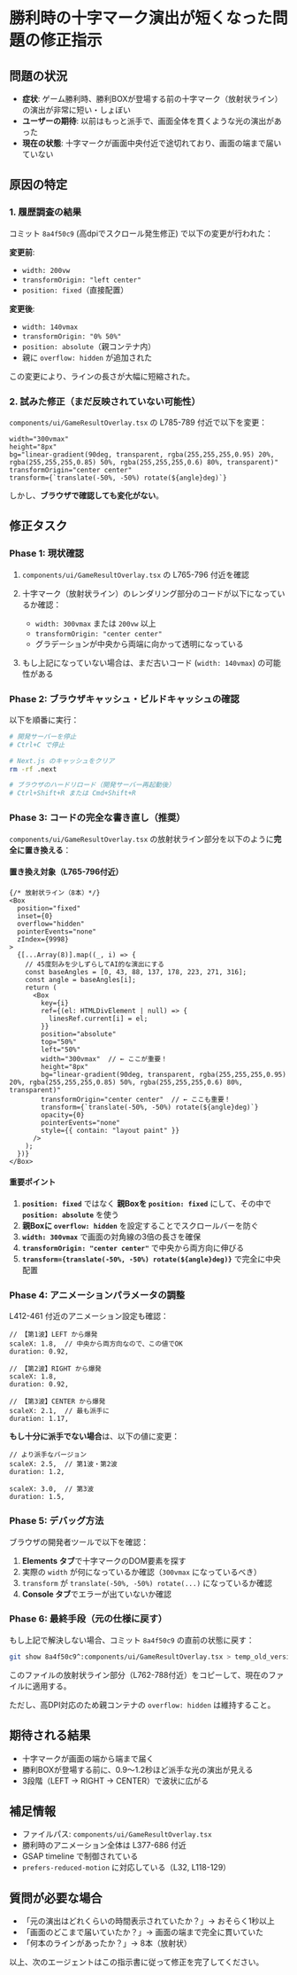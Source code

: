# 勝利時の十字マーク演出が短くなった問題の修正指示

## 問題の状況

- **症状**: ゲーム勝利時、勝利BOXが登場する前の十字マーク（放射状ライン）の演出が非常に短い・しょぼい
- **ユーザーの期待**: 以前はもっと派手で、画面全体を貫くような光の演出があった
- **現在の状態**: 十字マークが画面中央付近で途切れており、画面の端まで届いていない

## 原因の特定

### 1. 履歴調査の結果

コミット `8a4f50c9` (高dpiでスクロール発生修正) で以下の変更が行われた：

**変更前**:
- `width: 200vw`
- `transformOrigin: "left center"`
- `position: fixed`（直接配置）

**変更後**:
- `width: 140vmax`
- `transformOrigin: "0% 50%"`
- `position: absolute`（親コンテナ内）
- 親に `overflow: hidden` が追加された

この変更により、ラインの長さが大幅に短縮された。

### 2. 試みた修正（まだ反映されていない可能性）

`components/ui/GameResultOverlay.tsx` の L785-789 付近で以下を変更：

```tsx
width="300vmax"
height="8px"
bg="linear-gradient(90deg, transparent, rgba(255,255,255,0.95) 20%, rgba(255,255,255,0.85) 50%, rgba(255,255,255,0.6) 80%, transparent)"
transformOrigin="center center"
transform={`translate(-50%, -50%) rotate(${angle}deg)`}
```

しかし、**ブラウザで確認しても変化がない**。

## 修正タスク

### Phase 1: 現状確認

1. `components/ui/GameResultOverlay.tsx` の L765-796 付近を確認
2. 十字マーク（放射状ライン）のレンダリング部分のコードが以下になっているか確認：
   - `width: 300vmax` または `200vw` 以上
   - `transformOrigin: "center center"`
   - グラデーションが中央から両端に向かって透明になっている

3. もし上記になっていない場合は、まだ古いコード (`width: 140vmax`) の可能性がある

### Phase 2: ブラウザキャッシュ・ビルドキャッシュの確認

以下を順番に実行：

```bash
# 開発サーバーを停止
# Ctrl+C で停止

# Next.js のキャッシュをクリア
rm -rf .next

# ブラウザのハードリロード（開発サーバー再起動後）
# Ctrl+Shift+R または Cmd+Shift+R
```

### Phase 3: コードの完全な書き直し（推奨）

`components/ui/GameResultOverlay.tsx` の放射状ライン部分を以下のように**完全に置き換える**：

#### 置き換え対象（L765-796付近）

```tsx
{/* 放射状ライン（8本）*/}
<Box
  position="fixed"
  inset={0}
  overflow="hidden"
  pointerEvents="none"
  zIndex={9998}
>
  {[...Array(8)].map((_, i) => {
    // 45度刻みを少しずらしてAI的な演出にする
    const baseAngles = [0, 43, 88, 137, 178, 223, 271, 316];
    const angle = baseAngles[i];
    return (
      <Box
        key={i}
        ref={(el: HTMLDivElement | null) => {
          linesRef.current[i] = el;
        }}
        position="absolute"
        top="50%"
        left="50%"
        width="300vmax"  // ← ここが重要！
        height="8px"
        bg="linear-gradient(90deg, transparent, rgba(255,255,255,0.95) 20%, rgba(255,255,255,0.85) 50%, rgba(255,255,255,0.6) 80%, transparent)"
        transformOrigin="center center"  // ← ここも重要！
        transform={`translate(-50%, -50%) rotate(${angle}deg)`}
        opacity={0}
        pointerEvents="none"
        style={{ contain: "layout paint" }}
      />
    );
  })}
</Box>
```

#### 重要ポイント

1. **`position: fixed`** ではなく **親Boxを `position: fixed`** にして、その中で **`position: absolute`** を使う
2. **親Boxに `overflow: hidden`** を設定することでスクロールバーを防ぐ
3. **`width: 300vmax`** で画面の対角線の3倍の長さを確保
4. **`transformOrigin: "center center"`** で中央から両方向に伸びる
5. **`transform={translate(-50%, -50%) rotate(${angle}deg)}`** で完全に中央配置

### Phase 4: アニメーションパラメータの調整

L412-461 付近のアニメーション設定も確認：

```tsx
// 【第1波】LEFT から爆発
scaleX: 1.8,  // 中央から両方向なので、この値でOK
duration: 0.92,

// 【第2波】RIGHT から爆発
scaleX: 1.8,
duration: 0.92,

// 【第3波】CENTER から爆発
scaleX: 2.1,  // 最も派手に
duration: 1.17,
```

**もし十分に派手でない場合**は、以下の値に変更：

```tsx
// より派手なバージョン
scaleX: 2.5,  // 第1波・第2波
duration: 1.2,

scaleX: 3.0,  // 第3波
duration: 1.5,
```

### Phase 5: デバッグ方法

ブラウザの開発者ツールで以下を確認：

1. **Elements タブ**で十字マークのDOM要素を探す
2. 実際の `width` が何になっているか確認（`300vmax` になっているべき）
3. `transform` が `translate(-50%, -50%) rotate(...)` になっているか確認
4. **Console タブ**でエラーが出ていないか確認

### Phase 6: 最終手段（元の仕様に戻す）

もし上記で解決しない場合、コミット `8a4f50c9` の直前の状態に戻す：

```bash
git show 8a4f50c9^:components/ui/GameResultOverlay.tsx > temp_old_version.tsx
```

このファイルの放射状ライン部分（L762-788付近）をコピーして、現在のファイルに適用する。

ただし、高DPI対応のため親コンテナの `overflow: hidden` は維持すること。

## 期待される結果

- 十字マークが画面の端から端まで届く
- 勝利BOXが登場する前に、0.9〜1.2秒ほど派手な光の演出が見える
- 3段階（LEFT → RIGHT → CENTER）で波状に広がる

## 補足情報

- ファイルパス: `components/ui/GameResultOverlay.tsx`
- 勝利時のアニメーション全体は L377-686 付近
- GSAP timeline で制御されている
- `prefers-reduced-motion` に対応している（L32, L118-129）

## 質問が必要な場合

- 「元の演出はどれくらいの時間表示されていたか？」→ おそらく1秒以上
- 「画面のどこまで届いていたか？」→ 画面の端まで完全に貫いていた
- 「何本のラインがあったか？」→ 8本（放射状）

以上、次のエージェントはこの指示書に従って修正を完了してください。
